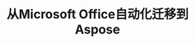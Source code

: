 ---
title: 从Microsoft Office自动化迁移到Aspose
type: docs
weight: 310
url: /php-java/migration-from-microsoft-office-automation-to-aspose/
---